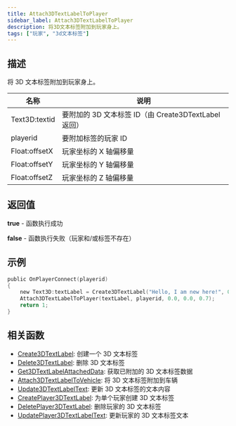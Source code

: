 ```yaml
---
title: Attach3DTextLabelToPlayer
sidebar_label: Attach3DTextLabelToPlayer
description: 将3D文本标签附加到玩家身上。
tags: ["玩家", "3d文本标签"]
---
```


## 描述

将 3D 文本标签附加到玩家身上。

| 名称          | 说明                                                 |
| ------------- | ---------------------------------------------------- |
| Text3D:textid | 要附加的 3D 文本标签 ID（由 Create3DTextLabel 返回） |
| playerid      | 要附加标签的玩家 ID                                  |
| Float:offsetX | 玩家坐标的 X 轴偏移量                                |
| Float:offsetY | 玩家坐标的 Y 轴偏移量                                |
| Float:offsetZ | 玩家坐标的 Z 轴偏移量                                |

## 返回值

**true** - 函数执行成功

**false** - 函数执行失败（玩家和/或标签不存在）

## 示例

```c
public OnPlayerConnect(playerid)
{
    new Text3D:textLabel = Create3DTextLabel("Hello, I am new here!", 0x008080FF, 30.0, 40.0, 50.0, 40.0, 0);
    Attach3DTextLabelToPlayer(textLabel, playerid, 0.0, 0.0, 0.7);
    return 1;
}
```

## 相关函数

- [Create3DTextLabel](Create3DTextLabel): 创建一个 3D 文本标签
- [Delete3DTextLabel](Delete3DTextLabel): 删除 3D 文本标签
- [Get3DTextLabelAttachedData](Get3DTextLabelAttachedData): 获取已附加的 3D 文本标签数据
- [Attach3DTextLabelToVehicle](Attach3DTextLabelToVehicle): 将 3D 文本标签附加到车辆
- [Update3DTextLabelText](Update3DTextLabelText): 更新 3D 文本标签的文本内容
- [CreatePlayer3DTextLabel](CreatePlayer3DTextLabel): 为单个玩家创建 3D 文本标签
- [DeletePlayer3DTextLabel](DeletePlayer3DTextLabel): 删除玩家的 3D 文本标签
- [UpdatePlayer3DTextLabelText](UpdatePlayer3DTextLabelText): 更新玩家的 3D 文本标签文本
